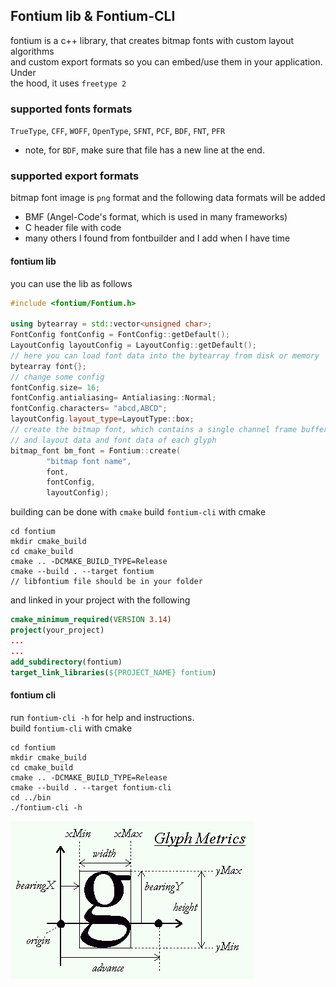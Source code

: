 ## Fontium lib & Fontium-CLI
fontium is a c++ library, that creates bitmap fonts with custom layout algorithms  
and custom export formats so you can embed/use them in your application. Under  
the hood, it uses `freetype 2`  
  
### supported fonts formats
`TrueType`, `CFF`, `WOFF`, `OpenType`, `SFNT`, `PCF`, `BDF`, `FNT`, `PFR`  
- note, for `BDF`, make sure that file has a new line at the end.

### supported export formats
bitmap font image is `png` format and the following data formats will be added  
- BMF (Angel-Code's format, which is used in many frameworks)
- C header file with code
- many others I found from fontbuilder and I add when I have time

#### fontium lib
you can use the lib as follows
```c++
#include <fontium/Fontium.h>

using bytearray = std::vector<unsigned char>;
FontConfig fontConfig = FontConfig::getDefault();
LayoutConfig layoutConfig = LayoutConfig::getDefault();
// here you can load font data into the bytearray from disk or memory
bytearray font{};
// change some config
fontConfig.size= 16;
fontConfig.antialiasing= Antialiasing::Normal;
fontConfig.characters= "abcd,ABCD";
layoutConfig.layout_type=LayoutType::box;
// create the bitmap font, which contains a single channel frame buffer
// and layout data and font data of each glyph
bitmap_font bm_font = Fontium::create(
        "bitmap font name",
        font,
        fontConfig,
        layoutConfig);
```

building can be done with `cmake`
build `fontium-cli` with cmake
```text
cd fontium
mkdir cmake_build
cd cmake_build
cmake .. -DCMAKE_BUILD_TYPE=Release
cmake --build . --target fontium
// libfontium file should be in your folder

```

and linked in your project with the following
```cmake
cmake_minimum_required(VERSION 3.14)
project(your_project)
...
...
add_subdirectory(fontium)
target_link_libraries(${PROJECT_NAME} fontium)

```

#### fontium cli
run `fontium-cli -h` for help and instructions.  
build `fontium-cli` with cmake
```text
cd fontium
mkdir cmake_build
cd cmake_build
cmake .. -DCMAKE_BUILD_TYPE=Release
cmake --build . --target fontium-cli
cd ../bin
./fontium-cli -h

```

<img src="assets/glyph.png">